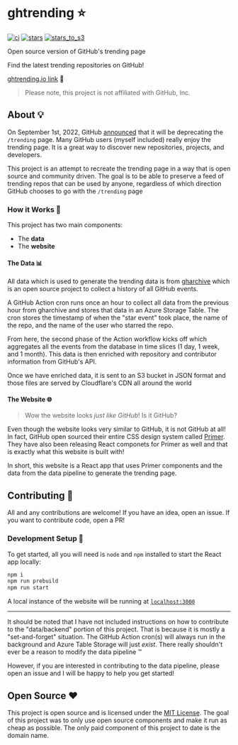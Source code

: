 # ghtrending ⭐

[![ci](https://github.com/GrantBirki/ghtrending/actions/workflows/ci.yml/badge.svg)](https://github.com/GrantBirki/ghtrending/actions/workflows/ci.yml) [![stars](https://github.com/GrantBirki/ghtrending/actions/workflows/stars.yml/badge.svg)](https://github.com/GrantBirki/ghtrending/actions/workflows/stars.yml) [![stars_to_s3](https://github.com/GrantBirki/ghtrending/actions/workflows/stars_to_s3.yml/badge.svg)](https://github.com/GrantBirki/ghtrending/actions/workflows/stars_to_s3.yml)

Open source version of GitHub's trending page

Find the latest trending repositories on GitHub!

[ghtrending.io link](https://ghtrending.io) 🔗

> Please note, this project is not affiliated with GitHub, Inc.

## About 💡

On September 1st, 2022, GitHub [announced](https://github.com/community/community/discussions/31644#discussion-4354090) that it will be deprecating the `/trending` page. Many GitHub users (myself included) really enjoy the trending page. It is a great way to discover new repositories, projects, and developers.

This project is an attempt to recreate the trending page in a way that is open source and community driven. The goal is to be able to preserve a feed of trending repos that can be used by anyone, regardless of which direction GitHub chooses to go with the `/trending` page

### How it Works 🔨

This project has two main components:

- The **data**
- The **website**

#### The Data 📊

All data which is used to generate the trending data is from [gharchive](http://www.gharchive.org/) which is an open source project to collect a history of all GitHub events.

A GitHub Action cron runs once an hour to collect all data from the previous hour from gharchive and stores that data in an Azure Storage Table. The cron stores the timestamp of when the "star event" took place, the name of the repo, and the name of the user who starred the repo.

From here, the second phase of the Action workflow kicks off which aggregates all the events from the database in time slices (1 day, 1 week, and 1 month). This data is then enriched with repository and contributor information from GitHub's API.

Once we have enriched data, it is sent to an S3 bucket in JSON format and those files are served by Cloudflare's CDN all around the world

#### The Website 🌐

> Wow the website looks *just like GitHub*! Is it GitHub?

Even though the website looks very similar to GitHub, it is not GitHub at all! In fact, GitHub open sourced their entire CSS design system called [Primer](https://primer.style/). They have also been releasing React componets for Primer as well and that is exactly what this website is built with!

In short, this website is a React app that uses Primer components and the data from the data pipeline to generate the trending page.

## Contributing 🤝

All and any contributions are welcome! If you have an idea, open an issue. If you want to contribute code, open a PR!

### Development Setup 🔨

To get started, all you will need is `node` and `npm` installed to start the React app locally:

```bash
npm i
npm run prebuild
npm run start
```

A local instance of the website will be running at [`localhost:3000`](http://localhost:3000)

---

It should be noted that I have not included instructions on how to contribute to the "data/backend" portion of this project. That is because it is mostly a "set-and-forget" situation. The GitHub Action cron(s) will always run in the background and Azure Table Storage will just *exist*. There really shouldn't ever be a reason to modify the data pipeline ™️

However, if you are interested in contributing to the data pipeline, please open an issue and I will be happy to help you get started!

## Open Source ❤️

This project is open source and is licensed under the [MIT License](LICENSE). The goal of this project was to only use open source components and make it run as cheap as possible. The only paid component of this project to date is the domain name.
